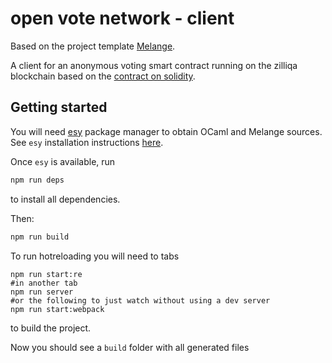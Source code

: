 # open vote network - client

Based on the project template [Melange](https://github.com/melange-re/melange).

A client for an anonymous voting smart contract running on the zilliqa blockchain
based on the [contract on solidity](https://github.com/stonecoldpat/anonymousvoting).

## Getting started

You will need [esy](https://esy.sh) package manager to obtain OCaml and Melange sources. See `esy` installation instructions [here](https://esy.sh/docs/en/getting-started.html#install-esy).

Once `esy` is available, run

```bash
npm run deps
```

to install all dependencies.

Then:

```bash
npm run build
```

To run hotreloading you will need to tabs
```
npm run start:re
#in another tab
npm run server
#or the following to just watch without using a dev server
npm run start:webpack
```

to build the project. 

Now you should see a `build` folder with all generated files
